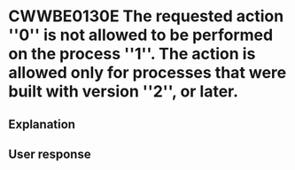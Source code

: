 # CWWBE0130E The requested action ''0'' is not allowed to be performed on the process ''1''. The action is allowed only for processes that were built with version ''2'', or later.

## Explanation

## User response